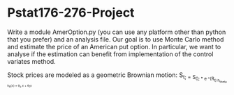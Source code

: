 # Pstat176-276-Project

Write a module AmerOption.py (you can use any platform other than python that you prefer)
and an analysis file. Our goal is to use Monte Carlo method and estimate the price of an American put option. In particular, we want to analyse if the estimation can benefit from implementation of the control variates method.


Stock prices are modeled as a geometric Brownian motion:
S<sub>t; = S<sub>0; * e ^(R<sub>t)
 h<sub>theta
   h<sub>&theta;</sub>(x) = &theta;<sub>o</sub> x + &theta;<sub>1</sub>x
